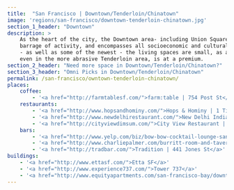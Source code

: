 ```yaml
---
title:  "San Francisco | Downtown/Tenderloin/Chinatown"
image: 'regions/san-francisco/downtown-tenderloin-chinatown.jpg'
section_1_header: "Downtown"
description: >
    As the heart of the city, the Downtown area- including Union Square, the Tenderloin and Chinatown -  is a never-ending 
    barrage of activity, and encompasses all socioeconomic and cultural groups. Home to some of the city’s oldest buildings
    - as well as some of the newest - the living spaces are small, as are many of the older businesses. Square footage,
    even in the more abrasive Tenderloin area, is at a premium.
section_2_header: "Need more space in Downtown/Tenderloin/Chinatown?"
section_3_header: "Omni Picks in Downtown/Tenderloin/Chinatown"
permalink: /san-francisco/owntown-tenderloin-chinatown/
places:
    coffee:
        - '<a href="http://farmtablesf.com/">farm:table | 754 Post St</a>'
    restaurants:
        - '<a href="http://www.hopsandhominy.com/">Hops & Hominy | 1 Tillman Pl</a>'
        - '<a href="http://www.newdelhirestaurant.com/">New Delhi Indian Restaurant | 160 Ellis St</a>'
        - '<a href="http://cityviewdimsum.com/">City View Restaurant | 662 Commercial St</a>'
    bars:
        - '<a href="http://www.yelp.com/biz/bow-bow-cocktail-lounge-san-francisco">The Bow Bow | 1155 Grant Ave</a>'
        - '<a href="http://www.charliepalmer.com/burritt-room-and-tavern/">Burritt Room & Tavern | 417 Stockton St</a>'
        - '<a href="http://tradbar.com/">Tradition | 441 Jones St</a>'
buildings:
    - '<a href="http://www.ettasf.com/">Etta SF</a>'
    - '<a href="http://www.experience737.com/">Tower 737</a>'
    - '<a href="http://www.equityapartments.com/san-francisco-bay/downtown-san-francisco/geary-courtyard-apartments">Geary Courtyard Apartments</a>'
---
```

